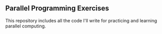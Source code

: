 ## Parallel Programming Exercises
 This repository includes all the code I'll write for practicing and learning parallel computing.
